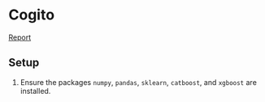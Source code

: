 # Cogito
[Report](https://sutd-1007485.notion.site/c97d4fb3b48643d18e0f82bd54030e3d)

## Setup
1. Ensure the packages `numpy`, `pandas`, `sklearn`, `catboost`, and `xgboost` are installed.

